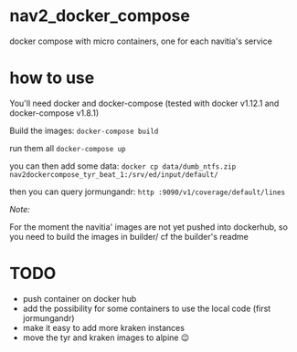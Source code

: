 # nav2_docker_compose
docker compose with micro containers, one for each navitia's service

# how to use
You'll need docker and docker-compose (tested with docker v1.12.1 and docker-compose v1.8.1)

Build the images:
`docker-compose build`

run them all
`docker-compose up`

you can then add some data:
`docker cp data/dumb_ntfs.zip nav2dockercompose_tyr_beat_1:/srv/ed/input/default/`

then you can query jormungandr:
`http :9090/v1/coverage/default/lines`

*Note:*

For the moment the navitia' images are not yet pushed into dockerhub, so you need to build the images in builder/
cf the builder's readme

# TODO
- push container on docker hub
- add the possibility for some containers to use the local code (first jormungandr)
- make it easy to add more kraken instances
- move the tyr and kraken images to alpine :wink:
